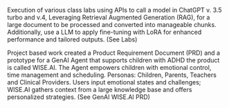 Execution of various class labs using APIs to call a model in ChatGPT v. 3.5 turbo and v.4, Leveraging Retrieval Augmented Generation (RAG), for a large document to be processed and converted into manageable chunks. Additionally, use a LLM to apply fine-tuning with LoRA for enhanced performance and tailored outputs. (See Labs)

Project based work created a Product Requirement Document (PRD) and a prototype for a GenAI Agent that supports children with ADHD the product is called WISE.AI. The Agent empowers children with emotional control, time management and scheduling. Personas: Children, Parents, Teachers and Clinical Providers. Users input emotional states and challenges; WISE.AI gathers context from a large knowledge base and offers personalized strategies. (See GenAI WISE.AI PRD)
